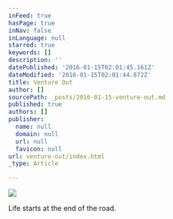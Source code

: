 ```yaml
---
inFeed: true
hasPage: true
inNav: false
inLanguage: null
starred: true
keywords: []
description: ''
datePublished: '2016-01-15T02:01:45.161Z'
dateModified: '2016-01-15T02:01:44.872Z'
title: Venture Out
author: []
sourcePath: _posts/2016-01-15-venture-out.md
published: true
authors: []
publisher:
  name: null
  domain: null
  url: null
  favicon: null
url: venture-out/index.html
_type: Article

---
```

![](https://the-grid-user-content.s3-us-west-2.amazonaws.com/67bd0a1c-dfd0-43a9-97b6-34c93885e13e.jpg)

Life starts at the end of the road.